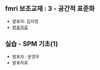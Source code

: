 ## fmri 보조교재 : 3 - 공간적 표준화
- 발표자: 김지영
- [발표자료](https://drive.google.com/file/d/0Bw594TdiBdAUaHZoQVdQRmZTQjNLanpNRlM2ZVoyUDJlU1NJ/view)

## 실습 - SPM 기초(1)
- 발표자 : 윤영우
- 발표자료
